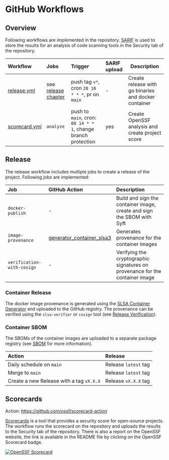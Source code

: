 # GitHub Workflows

## Overview

Following workflows are implemented in the repository.
[SARIF](https://docs.github.com/en/code-security/code-scanning/integrating-with-code-scanning/sarif-support-for-code-scanning) is used to store the results for an analysis of code scanning tools in the Security tab of the repository.

| Workflow                         | Jobs                            | Trigger                                                       | SARIF upload | Description                                                      |
| :------------------------------- | :------------------------------ | :------------------------------------------------------------ | :----------- | ---------------------------------------------------------------- |
| [release.yml](./release.yml)     | see [release chapter](#release) | push tag `v*`, cron `20 10 * * *`, pr on `main`               | -            | Create release with go binaries and docker container             |
| [scorecard.yml](./scorecard.yml) | `analyze`                       | push to `main`, cron: `00 14 * * 1`, change branch protection | yes          | Create OpenSSF analysis and create project score                 |

## Release

The release workflow includes multiple jobs to create a release of the project. Following jobs are implemented:

| Job                        | GitHub Action                                                                                                              | Description                                                                  |
| :------------------------- | :------------------------------------------------------------------------------------------------------------------------- | :--------------------------------------------------------------------------- |
| `docker-publish`           | -                                                                                                                          | Build and sign the container image, create and sign the SBOM with Syft       |
| `image-provenance`         | [generator_container_slsa3](https://github.com/slsa-framework/slsa-github-generator/tree/main/internal/builders/container) | Generates provenance for the container images                                |
| `verification-with-cosign` | -                                                                                                                          | Verifying the cryptographic signatures on provenance for the container image |

### Container Release

The docker image provenance is generated using the [SLSA Container Generator](https://github.com/slsa-framework/slsa-github-generator/tree/main/internal/builders/container) and uploaded to the GitHub registry. The provenance can be verified using the `slsa-verifier` or `cosign` tool (see [Release Verification](./../../SECURITY.md#release-verification)).

### Container SBOM

The SBOMs of the container images are uploaded to a separate package registry (see [SBOM](./../../SECURITY.md#sbom) for more information).

| Action                                   | Release              |
| :--------------------------------------- | :------------------- |
| Daily schedule on `main`                 | Release `latest` tag |
| Merge to `main`                          | Release `latest` tag |
| Create a new Release with a tag `vX.X.X` | Release `vX.X.X` tag |

## Scorecards

Action: https://github.com/ossf/scorecard-action

[Scorecards](https://github.com/ossf/scorecard) is a tool that provides a security score for open-source projects. The workflow runs the scorecard on the repository and uploads the results to the Security tab of the repository. There is also a report on the OpenSSF website, the link is available in the README file by clicking on the OpenSSF Scorecard badge.

[![OpenSSF Scorecard](https://api.securityscorecards.dev/projects/github.com/natrontech/gcp-mysql-backup/badge)](https://securityscorecards.dev/viewer/?uri=github.com/natrontech/gcp-mysql-backup)
